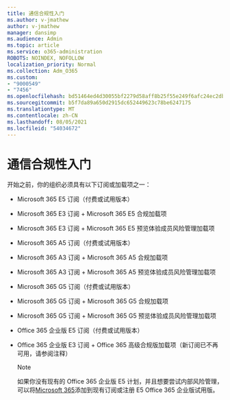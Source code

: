 ```yaml
---
title: 通信合规性入门
ms.author: v-jmathew
author: v-jmathew
manager: dansimp
ms.audience: Admin
ms.topic: article
ms.service: o365-administration
ROBOTS: NOINDEX, NOFOLLOW
localization_priority: Normal
ms.collection: Adm_O365
ms.custom:
- "9000549"
- "7456"
ms.openlocfilehash: bd51464ed4d30055bf2279d58aff8b25f55e249f6afc24ec2db227a1e9bdfbad
ms.sourcegitcommit: b5f7da89a650d2915dc652449623c78be6247175
ms.translationtype: MT
ms.contentlocale: zh-CN
ms.lasthandoff: 08/05/2021
ms.locfileid: "54034672"
---
```

# <a name="get-started-with-communication-compliance"></a>通信合规性入门

开始之前，你的组织必须具有以下订阅或加载项之一：

* Microsoft 365 E5 订阅（付费或试用版本）
* Microsoft 365 E3 订阅 + Microsoft 365 E5 合规加载项
* Microsoft 365 E3 订阅 + Microsoft 365 E5 预览体验成员风险管理加载项
* Microsoft 365 A5 订阅（付费或试用版本）
* Microsoft 365 A3 订阅 + Microsoft 365 A5 合规加载项
* Microsoft 365 A3 订阅 + Microsoft 365 A5 预览体验成员风险管理加载项
* Microsoft 365 G5 订阅（付费或试用版本）
* Microsoft 365 G5 订阅 + Microsoft 365 G5 合规加载项
* Microsoft 365 G5 订阅 + Microsoft 365 G5 预览体验成员风险管理加载项
* Office 365 企业版 E5 订阅（付费或试用版本）
* Office 365 企业版 E3 订阅 + Office 365 高级合规版加载项（新订阅已不再可用，请参阅注释）

    > [!NOTE]
    > 如果你没有现有的 Office 365 企业版 E5 计划，并且想要尝试内部风险管理，可以将[Microsoft 365](https://go.microsoft.com/fwlink/?linkid=2130508)添加到现有订阅或注册 E5 Office 365 企业版试用版。
